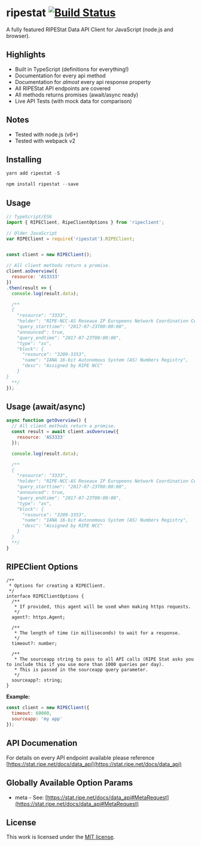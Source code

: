 # ripestat  [![Build Status](https://travis-ci.org/JoshGlazebrook/ripestat.svg?branch=master)](https://travis-ci.org/JoshGlazebrook/ripestat)
A fully featured RIPEStat Data API Client for JavaScript (node.js and browser).

## Highlights
- Built in TypeScript (definitions for everything!)
- Documentation for every api method
- Documentation for *almost* every api response property
- All RIPEStat API endpoints are covered
- All methods returns promises (await/async ready)
- Live API Tests (with mock data for comparison)

## Notes
- Tested with node.js (v6+)
- Tested with webpack v2

## Installing

```javascript
yarn add ripestat -S
```
```javascript
npm install ripestat --save
```

## Usage

```javascript
// TypeScript/ES6
import { RIPEClient, RipeClientOptions } from 'ripeclient';

// Older JavaScript
var RIPEClient = require('ripestat').RIPEClient;


const client = new RIPEClient();

// All client methods return a promise.
client.asOverview({
  resource: 'AS3333'
})
.then(result => {
  console.log(result.data);

  /**
  {
    "resource": "3333",
    "holder": "RIPE-NCC-AS Reseaux IP Europeens Network Coordination Centre (RIPE NCC), NL",
    "query_starttime": "2017-07-23T00:00:00",
    "announced": true,
    "query_endtime": "2017-07-23T00:00:00",
    "type": "as",
    "block": {
      "resource": "3209-3353",
      "name": "IANA 16-bit Autonomous System (AS) Numbers Registry",
      "desc": "Assigned by RIPE NCC"
    }
}
  **/
});
```

## Usage (await/async)

```javascript
async function getOverview() {
  // All client methods return a promise.
  const result = await client.asOverview({
    resource: 'AS3333'
  });

  console.log(result.data);

  /**
  {
    "resource": "3333",
    "holder": "RIPE-NCC-AS Reseaux IP Europeens Network Coordination Centre (RIPE NCC), NL",
    "query_starttime": "2017-07-23T00:00:00",
    "announced": true,
    "query_endtime": "2017-07-23T00:00:00",
    "type": "as",
    "block": {
      "resource": "3209-3353",
      "name": "IANA 16-bit Autonomous System (AS) Numbers Registry",
      "desc": "Assigned by RIPE NCC"
    }
  }
  **/
}
```
## RIPEClient Options
```
/**
 * Options for creating a RIPEClient.
 */
interface RIPEClientOptions {
  /**
   * If provided, this agent will be used when making https requests.
   */
  agent?: https.Agent;

  /**
   * The length of time (in milliseconds) to wait for a response.
   */
  timeout?: number;

  /**
   * The sourceapp string to pass to all API calls (RIPE Stat asks you to include this if you use more than 1000 queries per day).
   * This is passed in the sourceapp query parameter.
   */
  sourceapp?: string;
}
```

**Example:**
```javascript
const client = new RIPEClient({
  timeout: 60000,
  sourceapp: 'my app'
});
```

## API Documenation

For details on every API endpoint available please reference [https://stat.ripe.net/docs/data_api](https://stat.ripe.net/docs/data_api)


## Globally Available Option Params
- meta - See: [https://stat.ripe.net/docs/data_api#MetaRequest](https://stat.ripe.net/docs/data_api#MetaRequest)

## License

This work is licensed under the [MIT license](http://en.wikipedia.org/wiki/MIT_License).